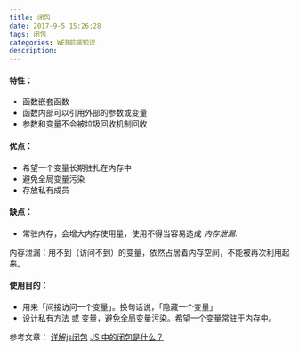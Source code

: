 ```yaml
---
title: 闭包
date: 2017-9-5 15:26:28
tags: 闭包
categories: WEB前端知识
description:
---
```


#### 特性：
 - 函数嵌套函数
 - 函数内部可以引用外部的参数或变量
 - 参数和变量不会被垃圾回收机制回收

#### 优点：
 - 希望一个变量长期驻扎在内存中
 - 避免全局变量污染
 - 存放私有成员

#### 缺点：
 - 常驻内存，会增大内存使用量，使用不得当容易造成 *内存泄漏*.

内存泄漏：用不到（访问不到）的变量，依然占居着内存空间，不能被再次利用起来。

#### 使用目的：
 - 用来「间接访问一个变量」。换句话说，「隐藏一个变量」
 - 设计私有方法 或 变量，避免全局变量污染。希望一个变量常驻于内存中。

参考文章：
[详解js闭包](https://segmentfault.com/a/1190000000652891)
[JS 中的闭包是什么？](https://zhuanlan.zhihu.com/p/22486908)
